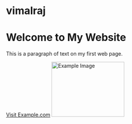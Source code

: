 # vimalraj


<!DOCTYPE html>
<html>
<head>
<title>My First HTML Page</title>
</head>
<body>
<h1>Welcome to My Website</h1>
<p>This is a paragraph of text on my first web page.</p>
<a href="https://www.example.com">Visit Example.com</a>
<img src="example.jpg" alt="Example Image" width="200" height="150">
</body>
</html>
